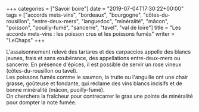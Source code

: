 +++
categories = ["Savoir boire"]
date = "2019-07-04T17:30:22+00:00"
tags = ["accords mets-vins", "bordeaux", "bourgogne", "côtes-du-rousillon", "entre-deux-mers", "languedoc", "minéralité", "mâcon", "poisson", "pouilly-fumé", "sancerre", "tavel", "val de loire"] 
title = "Les accords mets-vins : les poisson crus et les poissons fumés"
writer = "LeChaps"
+++

L'assaisonnement relevé des tartares et des carpaccios appelle des blancs jeunes, frais et sans exubérance, des appellations entre-deux-mers ou sancerre. En présence d'épices, il est possible de servir un rose vineux (côtes-du-rousillon ou tavel).  
Les poissons fumés comme le saumon, la truite ou l'anguille ont une chair grasse, goûteuse et fondante, qui réclame des vins blancs incisifs et de bonne minéralité (mâcon, puoilly-fumé).  
On cherchera la fraîcheur pour contrecarrer le gras une pointe de minéralité pour dompter la note fumée.
